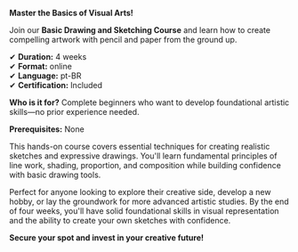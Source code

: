 **Master the Basics of Visual Arts!**

Join our **Basic Drawing and Sketching Course** and learn how to create compelling artwork with pencil and paper from the ground up.

✔ **Duration:** 4 weeks  
✔ **Format:** online  
✔ **Language:** pt-BR  
✔ **Certification:** Included

**Who is it for?** Complete beginners who want to develop foundational artistic skills—no prior experience needed.

**Prerequisites:** None

This hands-on course covers essential techniques for creating realistic sketches and expressive drawings. You'll learn fundamental principles of line work, shading, proportion, and composition while building confidence with basic drawing tools.

Perfect for anyone looking to explore their creative side, develop a new hobby, or lay the groundwork for more advanced artistic studies. By the end of four weeks, you'll have solid foundational skills in visual representation and the ability to create your own sketches with confidence.

**Secure your spot and invest in your creative future!**